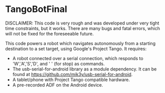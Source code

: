 # TangoBotFinal
DISCLAIMER: This code is very rough and was developed under very tight time constraints, but it works. 
There are many bugs and fatal errors, which will not be fixed for the foreseeable future.

This code powers a robot which navigates autonomously from a starting destination to a set target, using Google's Project Tango. It requires:
  - A robot connected over a serial connection, which responds to 'W','A','S','D', and ' ' (for stop) as commands.
  - The usb-serial-for-android library as a module dependency. It can be found at https://github.com/mik3y/usb-serial-for-android.
  - A tablet/phone with Project Tango compatible hardware.
  - A pre-recorded ADF on the Android device.
